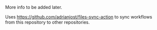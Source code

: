 More info to be added later.

Uses https://github.com/adrianjost/files-sync-action to sync workflows from this repository to other repositories.

